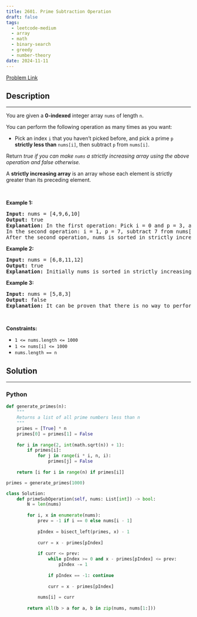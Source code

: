 ```yaml
---
title: 2601. Prime Subtraction Operation
draft: false
tags: 
  - leetcode-medium
  - array
  - math
  - binary-search
  - greedy
  - number-theory
date: 2024-11-11
---
```


[Problem Link](https://leetcode.com/problems/prime-subtraction-operation/)

## Description

---
<p>You are given a <strong>0-indexed</strong> integer array <code>nums</code> of length <code>n</code>.</p>

<p>You can perform the following operation as many times as you want:</p>

<ul>
	<li>Pick an index <code>i</code> that you haven&rsquo;t picked before, and pick a prime <code>p</code> <strong>strictly less than</strong> <code>nums[i]</code>, then subtract <code>p</code> from <code>nums[i]</code>.</li>
</ul>

<p>Return <em>true if you can make <code>nums</code> a strictly increasing array using the above operation and false otherwise.</em></p>

<p>A <strong>strictly increasing array</strong> is an array whose each element is strictly greater than its preceding element.</p>

<p>&nbsp;</p>
<p><strong class="example">Example 1:</strong></p>

<pre>
<strong>Input:</strong> nums = [4,9,6,10]
<strong>Output:</strong> true
<strong>Explanation:</strong> In the first operation: Pick i = 0 and p = 3, and then subtract 3 from nums[0], so that nums becomes [1,9,6,10].
In the second operation: i = 1, p = 7, subtract 7 from nums[1], so nums becomes equal to [1,2,6,10].
After the second operation, nums is sorted in strictly increasing order, so the answer is true.</pre>

<p><strong class="example">Example 2:</strong></p>

<pre>
<strong>Input:</strong> nums = [6,8,11,12]
<strong>Output:</strong> true
<strong>Explanation: </strong>Initially nums is sorted in strictly increasing order, so we don&#39;t need to make any operations.</pre>

<p><strong class="example">Example 3:</strong></p>

<pre>
<strong>Input:</strong> nums = [5,8,3]
<strong>Output:</strong> false
<strong>Explanation:</strong> It can be proven that there is no way to perform operations to make nums sorted in strictly increasing order, so the answer is false.</pre>

<p>&nbsp;</p>
<p><strong>Constraints:</strong></p>

<ul>
	<li><code>1 &lt;= nums.length &lt;= 1000</code></li>
	<li><code>1 &lt;= nums[i] &lt;= 1000</code></li>
	<li><code><font face="monospace">nums.length == n</font></code></li>
</ul>


## Solution

---
### Python
``` py title='prime-subtraction-operation'
def generate_primes(n):
    """
    Returns a list of all prime numbers less than n
    """
    primes = [True] * n
    primes[0] = primes[1] = False
    
    for i in range(2, int(math.sqrt(n)) + 1):
        if primes[i]:
            for j in range(i * i, n, i):
                primes[j] = False
    
    return [i for i in range(n) if primes[i]]

primes = generate_primes(1000)

class Solution:
    def primeSubOperation(self, nums: List[int]) -> bool:
        N = len(nums)
        
        for i, x in enumerate(nums):
            prev = -1 if i == 0 else nums[i - 1]
            
            pIndex = bisect_left(primes, x) - 1
            
            curr = x - primes[pIndex]
            
            if curr <= prev:
                while pIndex >= 0 and x - primes[pIndex] <= prev:
                    pIndex -= 1
                
                if pIndex == -1: continue
                
                curr = x - primes[pIndex]
                
            nums[i] = curr
        
        return all(b > a for a, b in zip(nums, nums[1:]))
```

